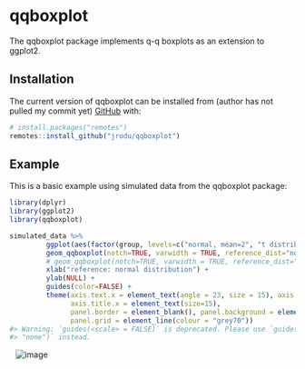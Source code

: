
<!-- README.md is generated from README.Rmd. Please edit that file -->

# qqboxplot

<!-- badges: start -->
<!-- badges: end -->

The qqboxplot package implements q-q boxplots as an extension to
ggplot2.

## Installation
The current version of qqboxplot can be installed from (author has not pulled my commit yet)
[GitHub](https://github.com/) with:

``` r
# install.packages("remotes")
remotes::install_github("jrodu/qqboxplot")
```

## Example

This is a basic example using simulated data from the qqboxplot package:

``` r
library(dplyr)
library(ggplot2)
library(qqboxplot) 

simulated_data %>%
         ggplot(aes(factor(group, levels=c("normal, mean=2", "t distribution, df=32", "t distribution, df=16", "t distribution, df=8", "t distribution, df=4")), y=y)) +
         geom_qqboxplot(notch=TRUE, varwidth = TRUE, reference_dist="norm", qq.colour = 'steelblue') +
         # geom_qqboxplot(notch=TRUE, varwidth = TRUE, reference_dist="norm") + ## this is the original code
         xlab("reference: normal distribution") +
         ylab(NULL) +
         guides(color=FALSE) +
         theme(axis.text.x = element_text(angle = 23, size = 15), axis.title.y = element_text(size=15),
               axis.title.x = element_text(size=15),
               panel.border = element_blank(), panel.background = element_rect(fill="white"),
               panel.grid = element_line(colour = "grey70"))
#> Warning: `guides(<scale> = FALSE)` is deprecated. Please use `guides(<scale> =
#> "none")` instead.
```
` `
![image](https://github.com/jrodu/qqboxplot/assets/37770895/d432f61c-2c2c-48ab-9fc1-1676fd0ea4d1)<!-- -->
<!-- ![](man/figures/README-example-1.png)-->
